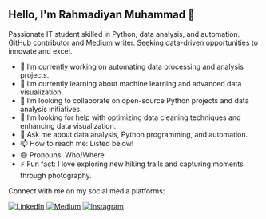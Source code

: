 ## Hello, I'm Rahmadiyan Muhammad 👋 

Passionate IT student skilled in Python, data analysis, and automation. GitHub contributor and Medium writer. Seeking data-driven opportunities to innovate and excel.

- 🔭 I’m currently working on automating data processing and analysis projects.
- 🌱 I’m currently learning about machine learning and advanced data visualization.
- 👯 I’m looking to collaborate on open-source Python projects and data analysis initiatives.
- 🤔 I’m looking for help with optimizing data cleaning techniques and enhancing data visualization.
- 💬 Ask me about data analysis, Python programming, and automation.
- 📫 How to reach me: Listed below!
- 😄 Pronouns: Who/Where
- ⚡ Fun fact: I love exploring new hiking trails and capturing moments through photography.

Connect with me on my social media platforms:

[![LinkedIn](https://img.shields.io/badge/LinkedIn-Connect-blue)](https://www.linkedin.com/in/rahmadiyanmuhammad/)
[![Medium](https://img.shields.io/badge/Medium-Follow-green)](https://www.medium.com/@rahmadiyanmuhammad)
[![Instagram](https://img.shields.io/badge/Instagram-Follow-purple)](https://www.instagram.com/rianying)
